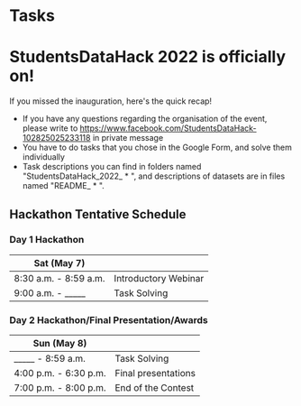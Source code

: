 # Tasks

# StudentsDataHack 2022 is officially on!

If you missed the inauguration, here's the quick recap!

- If you have any questions regarding the organisation of the event, please write to https://www.facebook.com/StudentsDataHack-102825025233118 in private message
- You have to do tasks that you chose in the Google Form, and solve them individually
- Task descriptions you can find in folders named "StudentsDataHack_2022_ * ", and descriptions of datasets are in files named "README_ * ".

## Hackathon Tentative Schedule
### Day 1 Hackathon
| Sat (May 7) |  |
| -------------- | --------------------------------- |
| 8:30 a.m. - 8:59 a.m. | Introductory Webinar|
| 9:00 a.m. - _____  | Task Solving |

### Day 2 Hackathon/Final Presentation/Awards
| Sun (May 8) |  |
| -------------- | --------------------------------- |
| _____ - 8:59 a.m. |  Task Solving |
| 4:00 p.m. - 6:30 p.m. | Final presentations |
| 7:00 p.m. - 8:00 p.m. | End of the Contest |
